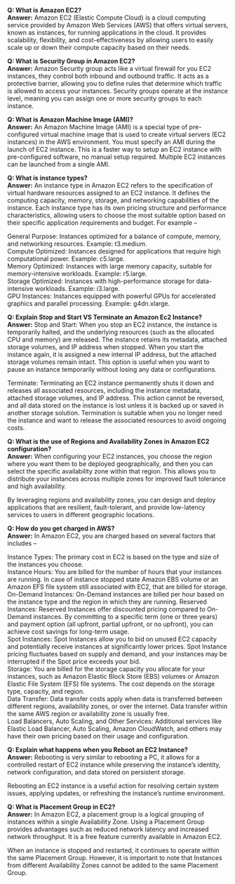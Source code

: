 **Q: What is Amazon EC2?<br />**
**Answer:** Amazon EC2 (Elastic Compute Cloud) is a cloud computing service provided by Amazon Web Services (AWS) that offers virtual servers, known as instances, for running applications in the cloud. It provides scalability, flexibility, and cost-effectiveness by allowing users to easily scale up or down their compute capacity based on their needs.<br />

**Q: What is Security Group in Amazon EC2?<br />**
**Answer:** Amazon Security group acts like a virtual firewall for you EC2 instances, they control both inbound and outbound traffic. It acts as a protective barrier, allowing you to define rules that determine which traffic is allowed to access your instances. Security groups operate at the instance level, meaning you can assign one or more security groups to each instance.<br />

**Q: What is Amazon Machine Image (AMI)?<br />**
**Answer:** An Amazon Machine Image (AMI) is a special type of pre-configured virtual machine image that is used to create virtual servers (EC2 instances) in the AWS environment. You must specify an AMI during the launch of EC2 instance. This is a faster way to setup an EC2 instance with pre-configured software, no manual setup required. Multiple EC2 instances can be launched from a single AMI.<br />

**Q: What is instance types?<br />**
**Answer:** An instance type in Amazon EC2 refers to the specification of virtual hardware resources assigned to an EC2 instance. It defines the computing capacity, memory, storage, and networking capabilities of the instance. Each instance type has its own pricing structure and performance characteristics, allowing users to choose the most suitable option based on their specific application requirements and budget.
For example –<br />

General Purpose: Instances optimized for a balance of compute, memory, and networking resources. Example: t3.medium.<br />
Compute Optimized: Instances designed for applications that require high computational power. Example: c5.large.<br />
Memory Optimized: Instances with large memory capacity, suitable for memory-intensive workloads. Example: r5.large.<br />
Storage Optimized: Instances with high-performance storage for data-intensive workloads. Example: i3.large.<br />
GPU Instances: Instances equipped with powerful GPUs for accelerated graphics and parallel processing. Example: g4dn.xlarge.<br />

**Q: Explain Stop and Start VS Terminate an Amazon Ec2 Instance?<br />**
**Answer:** Stop and Start: When you stop an EC2 instance, the instance is temporarily halted, and the underlying resources (such as the allocated CPU and memory) are released.
The instance retains its metadata, attached storage volumes, and IP address when stopped. When you start the instance again, it is assigned a new internal IP address, but the attached storage volumes remain intact. This option is useful when you want to pause an instance temporarily without losing any data or configurations.<br />

Terminate: Terminating an EC2 instance permanently shuts it down and releases all associated resources, including the instance metadata, attached storage volumes, and IP address. This action cannot be reversed, and all data stored on the instance is lost unless it is backed up or saved in another storage solution. Termination is suitable when you no longer need the instance and want to release the associated resources to avoid ongoing costs.<br />

**Q: What is the use of Regions and Availability Zones in Amazon EC2 configuration?<br />**
**Answer:** When configuring your EC2 instances, you choose the region where you want them to be deployed geographically, and then you can select the specific availability zone within that region. This allows you to distribute your instances across multiple zones for improved fault tolerance and high availability.<br />

By leveraging regions and availability zones, you can design and deploy applications that are resilient, fault-tolerant, and provide low-latency services to users in different geographic locations.<br />

**Q: How do you get charged in AWS?<br />**
**Answer:** In Amazon EC2, you are charged based on several factors that includes –<br />

Instance Types: The primary cost in EC2 is based on the type and size of the instances you choose.<br />
Instance Hours: You are billed for the number of hours that your instances are running. In case of instance stopped state Amazon EBS volume or an Amazon EFS file system still associated with EC2, that are billed for storage.<br />
On-Demand Instances: On-Demand instances are billed per hour based on the instance type and the region in which they are running.
Reserved Instances: Reserved Instances offer discounted pricing compared to On-Demand instances. By committing to a specific term (one or three years) and payment option (all upfront, partial upfront, or no upfront), you can achieve cost savings for long-term usage.<br />
Spot Instances: Spot Instances allow you to bid on unused EC2 capacity and potentially receive instances at significantly lower prices. Spot Instance pricing fluctuates based on supply and demand, and your instances may be interrupted if the Spot price exceeds your bid.<br />
Storage: You are billed for the storage capacity you allocate for your instances, such as Amazon Elastic Block Store (EBS) volumes or Amazon Elastic File System (EFS) file systems. The cost depends on the storage type, capacity, and region.<br />
Data Transfer: Data transfer costs apply when data is transferred between different regions, availability zones, or over the internet. Data transfer within the same AWS region or availability zone is usually free.<br />
Load Balancers, Auto Scaling, and Other Services: Additional services like Elastic Load Balancer, Auto Scaling, Amazon CloudWatch, and others may have their own pricing based on their usage and configuration.<br />

**Q: Explain what happens when you Reboot an EC2 Instance?<br />**
**Answer:** Rebooting is very similar to rebooting a PC, it allows for a controlled restart of EC2 instance while preserving the instance’s identity, network configuration, and data stored on persistent storage.<br />

Rebooting an EC2 instance is a useful action for resolving certain system issues, applying updates, or refreshing the instance’s runtime environment.<br />

**Q: What is Placement Group in EC2?<br />**
**Answer:** In Amazon EC2, a placement group is a logical grouping of instances within a single Availability Zone. Using a Placement Group provides advantages such as reduced network latency and increased network throughput. It is a free feature currently available in Amazon EC2.<br />

When an instance is stopped and restarted, it continues to operate within the same Placement Group. However, it is important to note that Instances from different Availability Zones cannot be added to the same Placement Group.<br />
